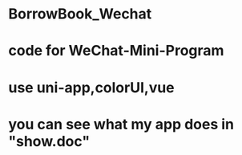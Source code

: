 # BorrowBook_Wechat
# code for WeChat-Mini-Program
# use uni-app,colorUI,vue
# you can see what my app does in "show.doc"

